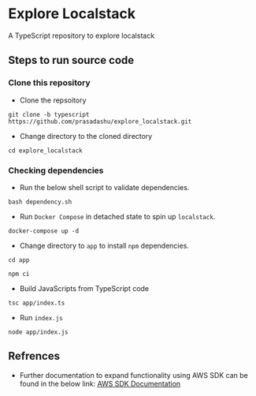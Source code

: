 # Explore Localstack
A TypeScript repository to explore localstack

## Steps to run source code

### Clone this repository
- Clone the repsoitory
```shell
git clone -b typescript https://github.com/prasadashu/explore_localstack.git
```

- Change directory to the cloned directory
```shell
cd explore_localstack
```

### Checking dependencies
- Run the below shell script to validate dependencies.
```shell
bash dependency.sh
```

- Run `Docker Compose` in detached state to spin up `localstack`.
```shell
docker-compose up -d
```

- Change directory to `app` to install `npm` dependencies.
```shell
cd app
```
```shell
npm ci
```

- Build JavaScripts from TypeScript code
```shell
tsc app/index.ts
```

- Run `index.js`
```shell
node app/index.js
```

## Refrences
- Further documentation to expand functionality using AWS SDK can be found in the below link: [AWS SDK Documentation](https://docs.aws.amazon.com/AWSJavaScriptSDK/v3/latest/clients/client-s3/index.html)